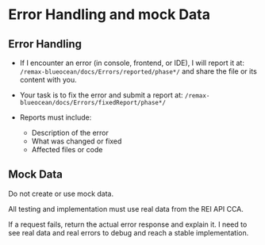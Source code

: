 # Error Handling and mock Data

## Error Handling

- If I encounter an error (in console, frontend, or IDE), I will report it at:
  `/remax-blueocean/docs/Errors/reported/phase*/`
  and share the file or its content with you.

- Your task is to fix the error and submit a report at:
  `/remax-blueocean/docs/Errors/fixedReport/phase*/`

- Reports must include:
  - Description of the error
  - What was changed or fixed
  - Affected files or code

## Mock Data

Do not create or use mock data.

All testing and implementation must use real data from the REI API CCA.

If a request fails, return the actual error response and explain it.
I need to see real data and real errors to debug and reach a stable implementation.
